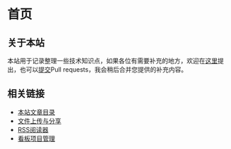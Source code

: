 # 首页

## 关于本站

本站用于记录整理一些技术知识点，如果各位有需要补充的地方，欢迎在[这里](https://github.com/198510xyz/198510xyz.github.io/issues)提出，也可以[提交](https://github.com/198510xyz/198510xyz.github.io/pulls)Pull requests，我会稍后合并您提供的补充内容。

## 相关链接

 - [本站文章目录](https://github.com/198510xyz/198510xyz.github.io/tree/master/cn/pages)
 - [文件上传与分享](http://share.198510.xyz)
 - [RSS阅读器](http://reader.198510.xyz)
 - [看板项目管理](http://project.198510.xyz)



